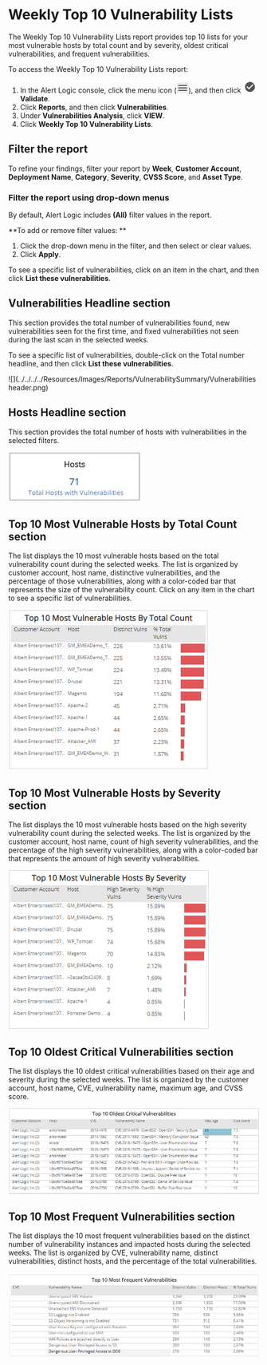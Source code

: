 # Weekly Top 10 Vulnerability Lists

The Weekly Top 10 Vulnerability Lists report provides top 10 lists for your most vulnerable hosts by total count and by severity, oldest critical vulnerabilities, and frequent vulnerabilities.

To access the Weekly Top 10 Vulnerability Lists report:

1. In the Alert Logic console, click the menu icon (![](../../../../Resources/Images/dashboard/menu-icon.png)), and then click ![](../../../../Resources/Images/dashboard/validate-icon.png)**Validate**.
2. Click **Reports**, and then click **Vulnerabilities**.
3. Under **Vulnerabilities Analysis**, click **VIEW**.
4. Click **Weekly Top 10 Vulnerability Lists**.

## Filter the report

To refine your findings, filter your report by  **Week**, **Customer Account**, **Deployment Name**, **Category**, **Severity**, **CVSS Score**, and **Asset Type**.

### Filter the report using drop-down menus

By default, Alert Logic includes **(All)** filter values in the report.

**To add or remove filter values: **

1. Click the drop-down menu in the filter, and then select or clear values.
2. Click **Apply**.

To see a specific list of vulnerabilities, click on an item in the chart, and then click **List these vulnerabilities**.

## Vulnerabilities Headline section

This section provides the total number of vulnerabilities found, new vulnerabilities seen for the first time, and fixed vulnerabilities not seen during the last scan in the selected weeks.

To see a specific list of vulnerabilities, double-click on the Total number headline, and then click **List these vulnerabilities**.

![](../../../../Resources/Images/Reports/VulnerabilitySummary/Vulnerabilities header.png)

## Hosts Headline section

This section provides the total number of hosts with vulnerabilities in the selected filters.

![](../../../../Resources/Images/Reports/VulnerabilitySummary/hosts.png)

## Top 10 Most Vulnerable Hosts by Total Count section

The list displays the 10 most vulnerable hosts based on the total vulnerability count during the selected weeks. The list is organized by customer account, host name, distinctive vulnerabilities, and the percentage of those vulnerabilities, along with a color-coded bar that represents the size of the vulnerability count. Click on any item in the chart to see a specific list of vulnerabilities.

![](../../../../Resources/Images/Reports/VulnerabilitySummary/top10mostyvulnerablehostsbytotalcount.png)

## Top 10 Most Vulnerable Hosts by Severity section

The list displays the 10 most vulnerable hosts based on the high severity vulnerability count during the selected weeks. The list is organized by the customer account, host name, count of high severity vulnerabilities, and the percentage of the high severity vulnerabilities, along with a color-coded bar that represents the amount of high severity vulnerabilities.

![](../../../../Resources/Images/Reports/VulnerabilitySummary/top10mostvulnerablehostsbyseverity.png)

## Top 10 Oldest Critical Vulnerabilities section

The list displays the 10 oldest critical vulnerabilities based on their age and severity during the selected weeks. The list is organized by the customer account, host name, CVE, vulnerability name, maximum age, and CVSS score.

![](../../../../Resources/Images/Reports/VulnerabilitySummary/Top10criticalvulnerabilities.png)

## Top 10 Most Frequent Vulnerabilities section

The list displays the 10 most frequent vulnerabilities based on the distinct number of vulnerability instances and impacted hosts during the selected weeks. The list is organized by CVE, vulnerability name, distinct vulnerabilities, distinct hosts, and the percentage of the total vulnerabilities.

![](../../../../Resources/Images/Reports/VulnerabilitySummary/Top10frequentvulnerabilities.png)
